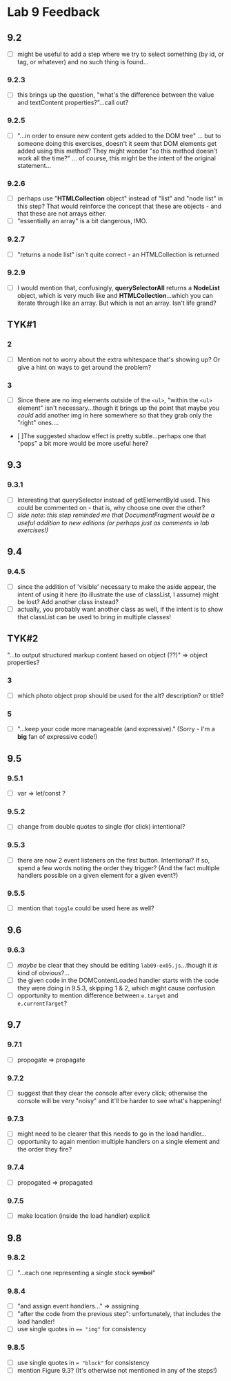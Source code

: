 # Lab 9 Feedback

## 9.2

- [ ] might be useful to add a step where we try to select something (by id, or tag, or whatever) and no such thing is found...

### 9.2.3

- [ ] this brings up the question, "what's the difference between the value and textContent properties?"...call out?

### 9.2.5

- [ ] "...in order to ensure new content gets added to the DOM tree" ... but to someone doing this exercises, doesn't it seem that DOM elements get added using this method? They might wonder "so this method doesn't work all the time?" ... of course, this might be the intent of the original statement...

### 9.2.6

- [ ] perhaps use "**HTMLCollection** object" instead of "list" and "node list" in this step? That would reinforce the concept that these are objects - and that these are not arrays either.
- [ ] "essentially an array" is a bit dangerous, IMO.

### 9.2.7

- [ ] "returns a node list" isn't quite correct - an HTMLCollection is returned

### 9.2.9

- [ ] I would mention that, confusingly, **querySelectorAll** returns a **NodeList** object, which is very much like and **HTMLCollection**...which you can iterate through like an array. But which is not an array. Isn't life grand?

## TYK#1

### 2

- [ ] Mention not to worry about the extra whitespace that's showing up? Or give a hint on ways to get around the problem?

### 3

- [ ] Since there are no img elements outside of the `<ul>`, "within the `<ul>` element" isn't necessary...though it brings up the point that maybe you _could_ add another img in here somewhere so that they grab only the "right" ones....
- [ ]The suggested shadow effect is pretty subtle...perhaps one that "pops" a bit more would be more useful here?

## 9.3

### 9.3.1

- [ ] Interesting that querySelector instead of getElementById used. This could be commented on - that is, why choose one over the other?
- [ ] _side note: this step reminded me that DocumentFragment would be a useful addition to new editions (or perhaps just as comments in lab exercises!)_

## 9.4

### 9.4.5

- [ ] since the addition of 'visible' necessary to make the aside appear, the intent of using it here (to illustrate the use of classList, I assume) might be lost? Add another class instead?
- [ ] actually, you probably want another class as well, if the intent is to show that classList can be used to bring in multiple classes!

## TYK#2

"...to output structured markup content based on object (??)" => object properties?

### 3

- [ ] which photo object prop should be used for the alt? description? or title?

### 5

- [ ] "...keep your code more manageable (and expressive)." (Sorry - I'm a **big** fan of expressive code!)

## 9.5

### 9.5.1

- [ ] var => let/const ?

### 9.5.2

- [ ] change from double quotes to single (for click) intentional?

### 9.5.3

- [ ] there are now 2 event listeners on the first button. Intentional? If so, spend a few words noting the order they trigger? (And the fact multiple handlers possible on a given element for a given event?)

### 9.5.5

- [ ] mention that `toggle` could be used here as well?

## 9.6

### 9.6.3

- [ ] _maybe_ be clear that they should be editing `lab09-ex05.js`...though it _is_ kind of obvious?...
- [ ] the given code in the DOMContentLoaded handler starts with the code they were doing in 9.5.3, skipping 1 & 2, which might cause confusion
- [ ] opportunity to mention difference between `e.target` and `e.currentTarget`?

## 9.7

### 9.7.1

- [ ] propogate => propagate

### 9.7.2

- [ ] suggest that they clear the console after every click; otherwise the console will be very "noisy" and it'll be harder to see what's happening!

### 9.7.3

- [ ] might need to be clearer that this needs to go in the load handler...
- [ ] opportunity to again mention multiple handlers on a single element and the order they fire?

### 9.7.4

- [ ] propogated => propagated

### 9.7.5

- [ ] make location (inside the load handler) explicit

## 9.8

### 9.8.2

- [ ] "...each one representing a single stock ~~symbol~~"

### 9.8.4

- [ ] "and assign event handlers..." => assigning
- [ ] "after the code from the previous step": unfortunately, that includes the load handler!
- [ ] use single quotes in `== "img"` for consistency

### 9.8.5

- [ ] use single quotes in `= "block"` for consistency
- [ ] mention Figure 9.3? (It's otherwise not mentioned in any of the steps!)
